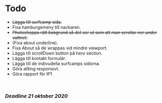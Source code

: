 # Todo

* ~~Lägga till surfcamp sida.~~
* Fixa hamburgemeny till navbaren.
* ~~Photoshoppa rätt bakgrund så det ser ut som att man scrollar ner under vattnet.~~
* (Fixa about underline).
* Fixa About så de wrappas vid mindre viewport.
* Lägga till scrollDown button på hero section.
* Lägga till kontakt formulär.
* Lägga till de indivudella surfcamps sidorna.
* Göra allting responsivt.
* Göra rapport för IP1

<br>

### ***Deadline 21 oktober 2020***